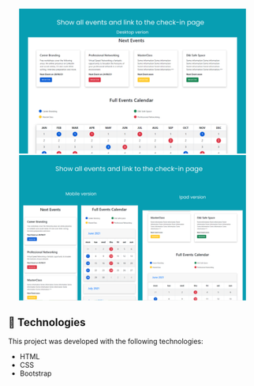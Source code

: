 

<p align="center">
  <img alt="Desktop version" src="https://github.com/Bru-marques/event-calendar/blob/main/images/Desktop%20-%201.png" width="460px">
  <img alt="Responsive version" src="https://github.com/Bru-marques/event-calendar/blob/main/images/Responsive.png" width="460px">
</p>

## 🧪 Technologies

This project was developed with the following technologies:

- HTML
- CSS
- Bootstrap


